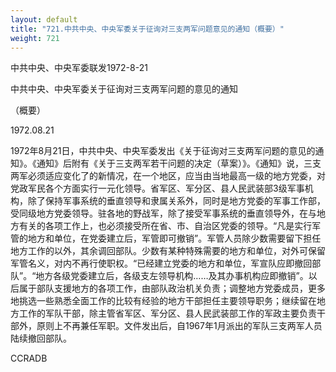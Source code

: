 ```yaml
---
layout: default
title: "721.中共中央、中央军委关于征询对三支两军问题意见的通知（概要）"
weight: 721
---
```


中共中央、中央军委联发1972-8-21

中共中央、中央军委关于征询对三支两军问题的意见的通知

（概要）

1972.08.21

1972年8月21日，中共中央、中央军委发出《关于征询对三支两军问题的意见的通知》。《通知》后附有《关于三支两军若干问题的决定（草案）》。《通知》说，三支两军必须适应变化了的新情况，在一个地区，应当由当地最高一级的地方党委，对党政军民各个方面实行一元化领导。省军区、军分区、县人民武装部3级军事机构，除了保持军事系统的垂直领导和隶属关系外，同时是地方党委的军事工作部，受同级地方党委领导。驻各地的野战军，除了接受军事系统的垂直领导外，在与地方有关的各项工作上，也必须接受所在省、市、自治区党委的领导。“凡是实行军管的地方和单位，在党委建立后，军管即可撤销”。军管人员除少数需要留下担任地方工作的以外，其余调回部队。少数有某种特殊需要的地方和单位，对外可保留军管名义，对内不再行使职权。“已经建立党委的地方和单位，军宣队应即撤回部队”。“地方各级党委建立后，各级支左领导机构……及其办事机构应即撤销”。以后属于部队支援地方的各项工作，由部队政治机关负责；调整地方党委成员，更多地挑选一些熟悉全面工作的比较有经验的地方干部担任主要领导职务；继续留在地方工作的军队干部，除主管省军区、军分区、县人民武装部工作的军政主要负责干部外，原则上不再兼任军职。文件发出后，自1967年1月派出的军队三支两军人员陆续撤回部队。

CCRADB


